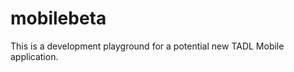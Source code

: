mobilebeta
==========
This is a development playground for a potential new TADL Mobile application.
